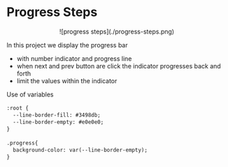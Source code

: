 # Progress Steps

<p align="center">
![progress steps](./progress-steps.png)
</p>
In this project we display the progress bar

- with number indicator and progress line
- when next and prev button are click the indicator progresses back and forth
- limit the values within the indicator

Use of variables

```
:root {
  --line-border-fill: #3498db;
  --line-border-empty: #e0e0e0;
}

.progress{
  background-color: var(--line-border-empty);
}
```
